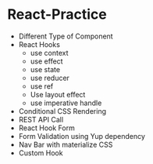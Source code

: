 # React-Practice

* Different Type of Component
* React Hooks
  * use context
  * use effect
  * use state
  * use reducer
  * use ref
  * Use layout effect
  * use imperative handle
* Conditional CSS Rendering
* REST API Call
* React Hook Form
* Form Validation using Yup dependency
* Nav Bar with materialize CSS
* Custom Hook
